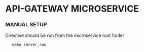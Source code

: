 # API-GATEWAY MICROSERVICE

### MANUAL SETUP

Directive should be run from the microservice root folder

```
   make server_run
```